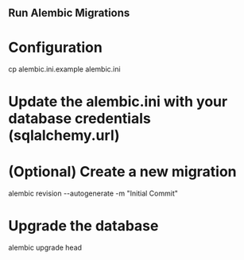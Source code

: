 ## Run Alembic Migrations

# Configuration
cp alembic.ini.example alembic.ini

# Update the alembic.ini with your database credentials (sqlalchemy.url)

# (Optional) Create a new migration

alembic revision --autogenerate -m "Initial Commit"
# Upgrade the database

alembic upgrade head

